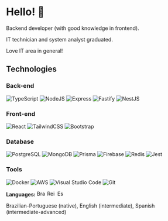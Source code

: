 # Hello! 👋
Backend developer (with good knowledge in frontend).

IT technician and system analyst graduated. 

Love IT area in general!

## Technologies </br>
### Back-end
![TypeScript](https://img.shields.io/badge/TypeScript-blue?style=for-the-badge&logo=typescript&logoColor=white)
![NodeJS](https://img.shields.io/badge/Node.js-43853D?style=for-the-badge&logo=node.js&logoColor=white)
![Express](https://img.shields.io/badge/Express-212020?style=for-the-badge&logo=express&logoColor=white)
![Fastify](https://img.shields.io/badge/Fastify-212020?style=for-the-badge&logo=fastify&logoColor=white)
![NestJS](https://img.shields.io/badge/NestJS-ea285c?style=for-the-badge&logo=NestJS&logoColor=white)

### Front-end
![React](https://img.shields.io/badge/React-20232A?style=for-the-badge&logo=react&logoColor=61DAFB)
![TailwindCSS](https://img.shields.io/badge/TailwindCSS-0b1120?style=for-the-badge&logo=tailwindcss&logoColor=61DAFB)
![Bootstrap](https://img.shields.io/badge/Bootstrap-563D7C?style=for-the-badge&logo=bootstrap&logoColor=white)

### Database
![PostgreSQL](https://img.shields.io/badge/postgre-3265e6?style=for-the-badge&logo=postgresql&logoColor=black)
![MongoDB](https://img.shields.io/badge/MongoDB-4EA94B?style=for-the-badge&logo=mongodb&logoColor=white)
![Prisma](https://img.shields.io/badge/Prisma-131723?style=for-the-badge&logo=prisma&logoColor=white)
![Firebase](https://img.shields.io/badge/firebase-ffca28?style=for-the-badge&logo=firebase&logoColor=black)
![Redis](https://img.shields.io/badge/Redis-ff4438?style=for-the-badge&logo=redis&logoColor=white)
![Jest](https://img.shields.io/badge/Jest-99425b?style=for-the-badge&logo=jest&logoColor=white)

### Tools
![Docker](https://img.shields.io/badge/DOCKER-0849c9?style=for-the-badge&logo=docker&logoColor=white)
![AWS](https://img.shields.io/badge/AWS-FF9900?style=for-the-badge&logo=amazonwebservices&logoColor=white)
![Visual Studio Code](https://img.shields.io/badge/Visual_Studio_Code-0078D4?style=for-the-badge&logo=visual%20studio%20code&logoColor=white)
![Git](https://img.shields.io/badge/GIT-E44C30?style=for-the-badge&logo=git&logoColor=white)

</hr>

**Languages:**
<img src="https://upload.wikimedia.org/wikipedia/commons/0/05/Flag_of_Brazil.svg" alt="Brasil" width="24" height="16">
<img src="https://upload.wikimedia.org/wikipedia/en/a/ae/Flag_of_the_United_Kingdom.svg" alt="Reino Unido" width="24" height="16">
<img src="https://upload.wikimedia.org/wikipedia/commons/9/9a/Flag_of_Spain.svg" alt="Espanha" width="24" height="16">

Brazilian-Portuguese (native), English (intermediate), Spanish (intermediate-advanced)

